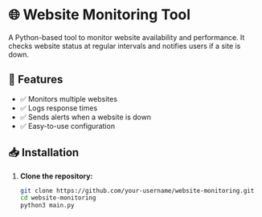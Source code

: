 # 🌐 Website Monitoring Tool  

A Python-based tool to monitor website availability and performance. It checks website status at regular intervals and notifies users if a site is down.  

## 🚀 Features  
- ✅ Monitors multiple websites  
- ✅ Logs response times  
- ✅ Sends alerts when a website is down  
- ✅ Easy-to-use configuration  

## 📥 Installation  
1. **Clone the repository:**  
   ```bash
   git clone https://github.com/your-username/website-monitoring.git
   cd website-monitoring
   python3 main.py

